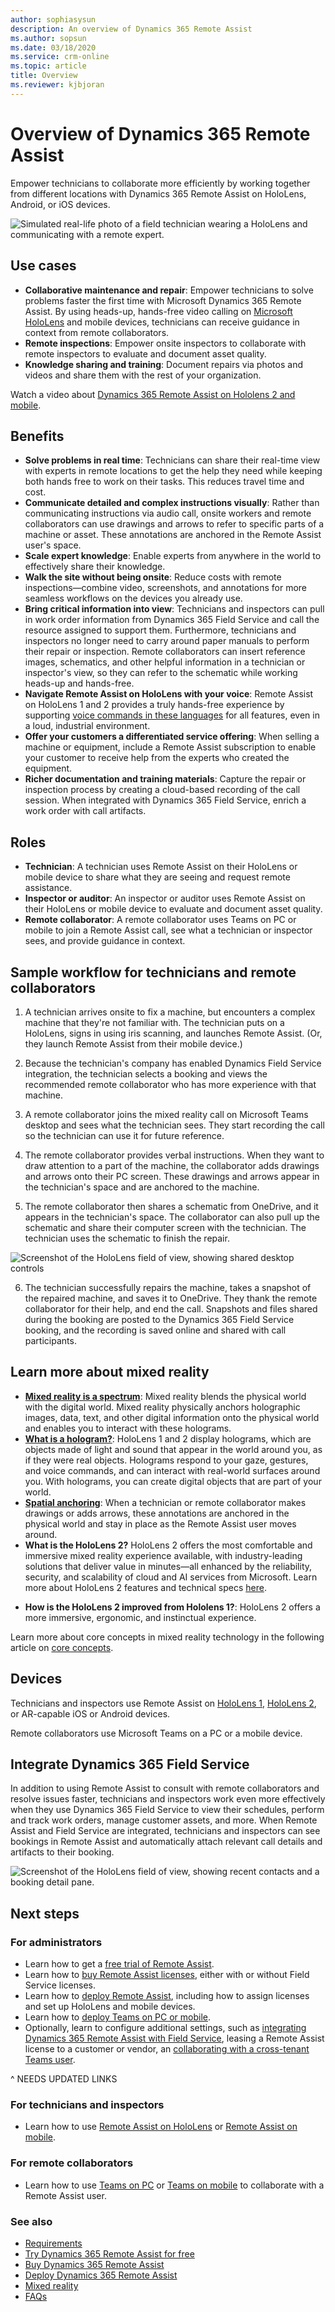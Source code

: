 ```yaml
---
author: sophiasysun
description: An overview of Dynamics 365 Remote Assist
ms.author: sopsun
ms.date: 03/18/2020
ms.service: crm-online
ms.topic: article
title: Overview 
ms.reviewer: kjbjoran
---
```


# Overview of Dynamics 365 Remote Assist

Empower technicians to collaborate more efficiently by working together from different locations with Dynamics 365 Remote Assist on HoloLens, Android, or iOS devices.

![Simulated real-life photo of a field technician wearing a HoloLens and communicating with a remote expert.](media/RA_official_photo.png)

## Use cases

- **Collaborative maintenance and repair**: Empower technicians to solve problems faster the first time with Microsoft Dynamics 365 Remote Assist. By using heads-up, hands-free video calling on [Microsoft HoloLens](overview-hololens.md) and mobile devices, technicians can receive guidance in context from remote collaborators.
- **Remote inspections**: Empower onsite inspectors to collaborate with remote inspectors to evaluate and document asset quality.
- **Knowledge sharing and training**: Document repairs via photos and videos and share them with the rest of your organization.

Watch a video about [Dynamics 365 Remote Assist on Hololens 2 and mobile](https://www.youtube.com/watch?v=V732PXZHLiU).


## Benefits

- **Solve problems in real time**: Technicians can share their real-time view with experts in remote locations to get the help they need while keeping both hands free to work on their tasks. This reduces travel time and cost.
- **Communicate detailed and complex instructions visually**: Rather than communicating instructions via audio call, onsite workers and remote collaborators can use drawings and arrows to refer to specific parts of a machine or asset. These annotations are anchored in the Remote Assist user's space.
- **Scale expert knowledge**: Enable experts from anywhere in the world to effectively share their knowledge. 
- **Walk the site without being onsite**: Reduce costs with remote inspections—combine video, screenshots, and annotations for more seamless workflows on the devices you already use.
- **Bring critical information into view**: Technicians and inspectors can pull in work order information from Dynamics 365 Field Service and call the resource assigned to support them. Furthermore, technicians and inspectors no longer need to carry around paper manuals to perform their repair or inspection. Remote collaborators can insert reference images, schematics, and other helpful information in a technician or inspector's view, so they can refer to the schematic while working heads-up and hands-free.
- **Navigate Remote Assist on HoloLens with your voice**: Remote Assist on HoloLens 1 and 2 provides a truly hands-free experience by supporting [voice commands in these languages](https://docs.microsoft.com/dynamics365/mixed-reality/remote-assist/faq#what-languages-are-voice-commands-and-speech-recognition-available-for) for all features, even in a loud, industrial environment. 
- **Offer your customers a differentiated service offering**: When selling a machine or equipment, include a Remote Assist subscription  to enable your customer to receive help from the experts who created the equipment. 
- **Richer documentation and training materials**: Capture the repair or inspection process by creating a cloud-based recording of the call session. When integrated with Dynamics 365 Field Service, enrich a work order with call artifacts.

## Roles

- **Technician**: A technician uses Remote Assist on their HoloLens or mobile device to share what they are seeing and request remote assistance.
- **Inspector or auditor**: An inspector or auditor uses Remote Assist on their HoloLens or mobile device to evaluate and document asset quality.
- **Remote collaborator**: A remote collaborator uses Teams on PC or mobile to join a Remote Assist call, see what a technician or inspector sees, and provide guidance in context.  

## Sample workflow for technicians and remote collaborators 

1. A technician arrives onsite to fix a machine, but encounters a complex machine that they're not familiar with. The technician puts on a HoloLens, signs in using iris scanning, and launches Remote Assist. (Or, they launch Remote Assist from their mobile device.)  

2. Because the technician's company has enabled Dynamics Field Service integration, the technician selects a booking and views the recommended remote collaborator who has more experience with that machine.

3. A remote collaborator joins the mixed reality call on Microsoft Teams desktop and sees what the technician sees. They start recording the call so the technician can use it for future reference. 

4. The remote collaborator provides verbal instructions. When they want to draw attention to a part of the machine, the collaborator adds drawings and arrows onto their PC screen. These drawings and arrows appear in the technician's space and are anchored to the machine. 

5. The remote collaborator then shares a schematic from OneDrive, and it appears in the technician's space. The collaborator can also pull up the schematic and share their computer screen with the technician. The technician uses the schematic to finish the repair. 

  ![Screenshot of the HoloLens field of view, showing shared desktop controls](media/screen-sharing-controls.jpg "Shared-desktop controls")

6. The technician successfully repairs the machine, takes a snapshot of the repaired machine, and saves it to OneDrive. They thank the remote collaborator for their help, and end the call. Snapshots and files shared during the booking are posted to the Dynamics 365 Field Service booking, and the recording is saved online and shared with call participants.  

## Learn more about mixed reality

- **[Mixed reality is a spectrum](https://docs.microsoft.com/windows/mixed-reality/#mixed-reality-is-a-spectrum)**: Mixed reality blends the physical world with the digital world. Mixed reality physically anchors holographic images, data, text, and other digital information onto the physical world and enables you to interact with these holograms. 
- **[What is a hologram?](https://docs.microsoft.com/windows/mixed-reality/#what-is-a-hologram)**: HoloLens 1 and 2 display holograms, which are objects made of light and sound that appear in the world around you, as if they were real objects. Holograms respond to your gaze, gestures, and voice commands, and can interact with real-world surfaces around you. With holograms, you can create digital objects that are part of your world.
- **[Spatial anchoring](https://docs.microsoft.com/windows/mixed-reality/spatial-anchors)**: When a technician or remote collaborator makes drawings or adds arrows, these annotations are anchored in the physical world and stay in place as the Remote Assist user moves around. 
- **What is the HoloLens 2?** HoloLens 2 offers the most comfortable and immersive mixed reality experience available, with industry-leading solutions that deliver value in minutes—all enhanced by the reliability, security, and scalability of cloud and AI services from Microsoft. Learn more about HoloLens 2 features and technical specs [here](https://www.microsoft.com/hololens/hardware).
* **How is the HoloLens 2 improved from Hololens 1?**: HoloLens 2 offers a more immersive, ergonomic, and instinctual experience. 

Learn more about core concepts in mixed reality technology in the following article on [core concepts](https://docs.microsoft.com/windows/mixed-reality/core-concepts-landingpage). 

## Devices

Technicians and inspectors use Remote Assist on [HoloLens 1](https://docs.microsoft.com/hololens/hololens1-hardware), [HoloLens 2](https://docs.microsoft.com/hololens/hololens2-hardware), or AR-capable iOS or Android devices. 

Remote collaborators use Microsoft Teams on a PC or a mobile device.

## Integrate Dynamics 365 Field Service  

In addition to using Remote Assist to consult with remote collaborators and resolve issues faster, technicians and inspectors work even more effectively when they use Dynamics 365 Field Service to view their schedules, perform and track work orders, manage customer assets, and more. When Remote Assist and Field Service are integrated, technicians and inspectors can see bookings in Remote Assist and automatically attach relevant call details and artifacts to their booking. 

![Screenshot of the HoloLens field of view, showing recent contacts and a booking detail pane.](media/HL2-01.04-contacts-booking.png "FS")

## Next steps

### For administrators
- Learn how to get a [free trial of Remote Assist](try-remote-assist.md).
- Learn how to [buy Remote Assist licenses](buy-remote-assist.md), either with or without Field Service licenses.
- Learn how to [deploy Remote Assist](deploy-remote-assist.md), including how to assign licenses and set up HoloLens and mobile devices.
- Learn how to [deploy Teams on PC or mobile](set-up-teams.md).
- Optionally, learn to configure additional settings, such as [integrating Dynamics 365 Remote Assist with Field Service](troubleshoot-field-service.md), leasing a Remote Assist license to a customer or vendor, an [collaborating with a cross-tenant Teams user](cross-company-calling.md).

^ NEEDS UPDATED LINKS 

### For technicians and inspectors
- Learn how to use [Remote Assist on HoloLens](overview-hololens.md) or [Remote Assist on mobile](./mobile-app/remote-assist-mobile-overview.md).

### For remote collaborators
- Learn how to use [Teams on PC](teams-pc-all.md) or [Teams on mobile](teams-mobile-all.md) to collaborate with a Remote Assist user.

### See also

- [Requirements](requirements.md)
- [Try Dynamics 365 Remote Assist for free](try-remote-assist.md) 
- [Buy Dynamics 365 Remote Assist](buy-remote-assist.md)
- [Deploy Dynamics 365 Remote Assist](deploy-remote-assist.md) 
- [Mixed reality](https://docs.microsoft.com/windows/mixed-reality/)
- [FAQs](faq.md) 

